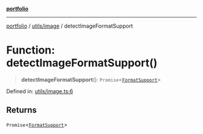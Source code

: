 [**portfolio**](../../../README.md)

***

[portfolio](../../../modules.md) / [utils/image](../README.md) / detectImageFormatSupport

# Function: detectImageFormatSupport()

> **detectImageFormatSupport**(): `Promise`\<[`FormatSupport`](../interfaces/FormatSupport.md)\>

Defined in: [utils/image.ts:6](https://github.com/tnorlund/Portfolio/blob/b4366f5a15261d503e5b39efd28c6307c6f883f6/portfolio/utils/image.ts#L6)

## Returns

`Promise`\<[`FormatSupport`](../interfaces/FormatSupport.md)\>
